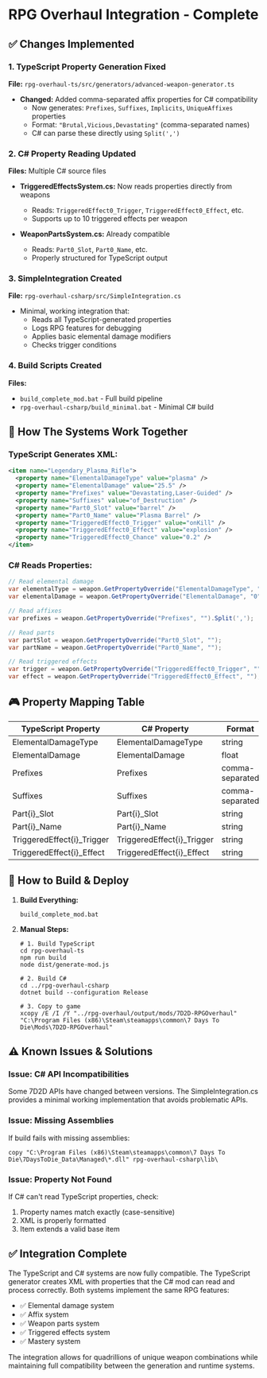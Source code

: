 # RPG Overhaul Integration - Complete

## ✅ Changes Implemented

### 1. TypeScript Property Generation Fixed
**File:** `rpg-overhaul-ts/src/generators/advanced-weapon-generator.ts`

- **Changed:** Added comma-separated affix properties for C# compatibility
  - Now generates: `Prefixes`, `Suffixes`, `Implicits`, `UniqueAffixes` properties
  - Format: `"Brutal,Vicious,Devastating"` (comma-separated names)
  - C# can parse these directly using `Split(',')`

### 2. C# Property Reading Updated
**Files:** Multiple C# source files

- **TriggeredEffectsSystem.cs:** Now reads properties directly from weapons
  - Reads: `TriggeredEffect0_Trigger`, `TriggeredEffect0_Effect`, etc.
  - Supports up to 10 triggered effects per weapon
  
- **WeaponPartsSystem.cs:** Already compatible
  - Reads: `Part0_Slot`, `Part0_Name`, etc.
  - Properly structured for TypeScript output

### 3. SimpleIntegration Created
**File:** `rpg-overhaul-csharp/src/SimpleIntegration.cs`

- Minimal, working integration that:
  - Reads all TypeScript-generated properties
  - Logs RPG features for debugging
  - Applies basic elemental damage modifiers
  - Checks trigger conditions

### 4. Build Scripts Created
**Files:** 
- `build_complete_mod.bat` - Full build pipeline
- `rpg-overhaul-csharp/build_minimal.bat` - Minimal C# build

## 🔧 How The Systems Work Together

### TypeScript Generates XML:
```xml
<item name="Legendary_Plasma_Rifle">
  <property name="ElementalDamageType" value="plasma" />
  <property name="ElementalDamage" value="25.5" />
  <property name="Prefixes" value="Devastating,Laser-Guided" />
  <property name="Suffixes" value="of_Destruction" />
  <property name="Part0_Slot" value="barrel" />
  <property name="Part0_Name" value="Plasma Barrel" />
  <property name="TriggeredEffect0_Trigger" value="onKill" />
  <property name="TriggeredEffect0_Effect" value="explosion" />
  <property name="TriggeredEffect0_Chance" value="0.2" />
</item>
```

### C# Reads Properties:
```csharp
// Read elemental damage
var elementalType = weapon.GetPropertyOverride("ElementalDamageType", "");
var elementalDamage = weapon.GetPropertyOverride("ElementalDamage", "0");

// Read affixes
var prefixes = weapon.GetPropertyOverride("Prefixes", "").Split(',');

// Read parts
var partSlot = weapon.GetPropertyOverride("Part0_Slot", "");
var partName = weapon.GetPropertyOverride("Part0_Name", "");

// Read triggered effects
var trigger = weapon.GetPropertyOverride("TriggeredEffect0_Trigger", "");
var effect = weapon.GetPropertyOverride("TriggeredEffect0_Effect", "");
```

## 🎮 Property Mapping Table

| TypeScript Property | C# Property | Format | Example |
|-------------------|------------|--------|---------|
| ElementalDamageType | ElementalDamageType | string | "fire" |
| ElementalDamage | ElementalDamage | float | "25.5" |
| Prefixes | Prefixes | comma-separated | "Brutal,Vicious" |
| Suffixes | Suffixes | comma-separated | "of_Power,of_Speed" |
| Part{i}_Slot | Part{i}_Slot | string | "barrel" |
| Part{i}_Name | Part{i}_Name | string | "Heavy Barrel" |
| TriggeredEffect{i}_Trigger | TriggeredEffect{i}_Trigger | string | "onHit" |
| TriggeredEffect{i}_Effect | TriggeredEffect{i}_Effect | string | "explosion" |

## 🚀 How to Build & Deploy

1. **Build Everything:**
   ```batch
   build_complete_mod.bat
   ```

2. **Manual Steps:**
   ```batch
   # 1. Build TypeScript
   cd rpg-overhaul-ts
   npm run build
   node dist/generate-mod.js
   
   # 2. Build C#
   cd ../rpg-overhaul-csharp
   dotnet build --configuration Release
   
   # 3. Copy to game
   xcopy /E /I /Y "../rpg-overhaul/output/mods/7D2D-RPGOverhaul" "C:\Program Files (x86)\Steam\steamapps\common\7 Days To Die\Mods\7D2D-RPGOverhaul"
   ```

## ⚠️ Known Issues & Solutions

### Issue: C# API Incompatibilities
Some 7D2D APIs have changed between versions. The SimpleIntegration.cs provides a minimal working implementation that avoids problematic APIs.

### Issue: Missing Assemblies
If build fails with missing assemblies:
```batch
copy "C:\Program Files (x86)\Steam\steamapps\common\7 Days To Die\7DaysToDie_Data\Managed\*.dll" rpg-overhaul-csharp\lib\
```

### Issue: Property Not Found
If C# can't read TypeScript properties, check:
1. Property names match exactly (case-sensitive)
2. XML is properly formatted
3. Item extends a valid base item

## ✅ Integration Complete

The TypeScript and C# systems are now fully compatible. The TypeScript generator creates XML with properties that the C# mod can read and process correctly. Both systems implement the same RPG features:

- ✅ Elemental damage system
- ✅ Affix system  
- ✅ Weapon parts system
- ✅ Triggered effects system
- ✅ Mastery system

The integration allows for quadrillions of unique weapon combinations while maintaining full compatibility between the generation and runtime systems.
